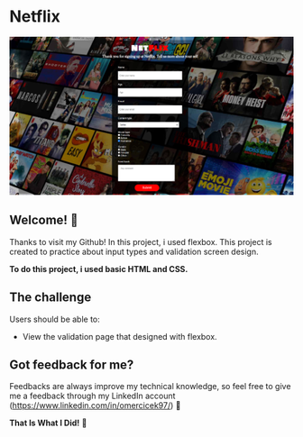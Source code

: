 # Netflix

![Design preview for validation page](Project_001_.png)

## Welcome! 👋

Thanks to visit my Github! In this project, i used flexbox. This project is created to practice about input types and validation screen design.

**To do this project, i used basic HTML and CSS.**

## The challenge

Users should be able to:

- View the validation page that designed with flexbox.

## Got feedback for me?

Feedbacks are always improve my technical knowledge, so feel free to give me a feedback through my LinkedIn account (https://www.linkedin.com/in/omercicek97/) 🙌

**That Is What I Did!** 🚀
